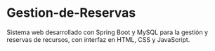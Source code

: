 # Gestion-de-Reservas
Sistema web desarrollado con Spring Boot y MySQL para la gestión y reservas de recursos, con interfaz en HTML, CSS y JavaScript.
